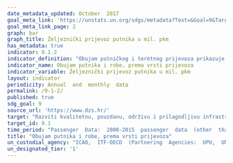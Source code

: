 ```yaml
---
date_metadata_updated: October  2017
goal_meta_link: 'https://unstats.un.org/sdgs/metadata?Text=&Goal=9&Target='
goal_meta_link_page: 2
graph: bar
graph_title: Željeznički prijevoz putnika u mil. pkm
has_metadata: true
indicator: 9.1.2
indicator_definition: "Obujam putničkog i teretnog prijevoza prikazuje se u putničkim kilometrima i tonskim kilometrima, te dijeli prema vrsti prijevoza. U svrhu praćenja ovog pokazatelja, podaci o putničkim kilometrima dijele se između cestovnog (razdijeljenog na osobna vozila, autobuse i motocikle) i željezničkog prijevoza, a tonski kilometri prikazuju se kao cestovni prijevoz, željeznički prijevoz i prijevoz na unutarnjim vodnim putovima. Prikazani su i tonski kilometri cjevovodnog transporta nafte i plina. Putnički kilometar (PKM) je jedinica mjere koja predstavlja prijevoz jednog putnika na udaljenosti od jednoga kilometra. U željezničkom prijevozu putnika prikazani su putnički kilometri ostvareni na teritoriju Republike Hrvatske. Kod prijevoza putnika motociklima, osobnim vozilima i autobusima za procjenu izračuna uzima se ukupna duljina putovanja od mjesta ukrcaja do mjesta iskrcaja. Tonski kilometar (TKM) je jedinica mjere prijevoza robe koja predstavlja prijevoz jedne tone robe na udaljenosti od jednoga kilometra. Kod željezničkog prijevoza robe, prijevoza robe na unutarnjim vodnim putovima, transportirane nafte i transportiranog plina prikazani su tonski kilometri na teritoriju Republike Hrvatske. U cestovnom prijevozu robe za izračun se uzima ukupna duljina putovanja od mjesta utovara do mjesta istovara."
indicator_name: Obujam putnika i robe, prema vrsti prijevoza
indicator_variable: Željeznički prijevoz putnika u mil. pkm
layout: indicator
periodicity: Annual  and  monthly  data
permalink: /9-1-2/
published: true
sdg_goal: 9
source_url: 'https://www.dzs.hr/'
target: "Razviti kvalitetnu, pouzdanu, održivu i prilagodljivu infrastrukturu, uključujući regionalnu i međugraničnu infrastrukturu, kako bi se podržali ekonomski razvoj i ljudsko blagostanje, s fokusom na jeftinom i jednakom pristupu za sve."
target_id: 9.1
time_period: "Passenger  Data:  2000-2015  passenger  data  (other  than  Amtrak  data),  2000-2016  Amtrak  data;  Freight  Data:  2007  and  2012-2015"
title: "Obujam putnika i robe, prema vrsti prijevoza"
un_custodial_agency: "ICAO,  ITF-OECD  (Partnering  Agencies:  UPU,  UNEP,  UNECE)"
un_designated_tier: '1'
---
```


